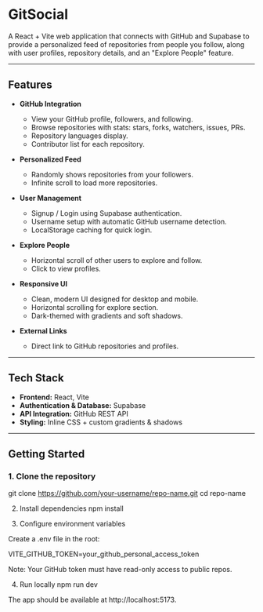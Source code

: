 # GitSocial

A React + Vite web application that connects with GitHub and Supabase to provide a personalized feed of repositories from people you follow, along with user profiles, repository details, and an "Explore People" feature.

---

## **Features**

- **GitHub Integration**
  - View your GitHub profile, followers, and following.
  - Browse repositories with stats: stars, forks, watchers, issues, PRs.
  - Repository languages display.
  - Contributor list for each repository.

- **Personalized Feed**
  - Randomly shows repositories from your followers.
  - Infinite scroll to load more repositories.

- **User Management**
  - Signup / Login using Supabase authentication.
  - Username setup with automatic GitHub username detection.
  - LocalStorage caching for quick login.

- **Explore People**
  - Horizontal scroll of other users to explore and follow.
  - Click to view profiles.

- **Responsive UI**
  - Clean, modern UI designed for desktop and mobile.
  - Horizontal scrolling for explore section.
  - Dark-themed with gradients and soft shadows.

- **External Links**
  - Direct link to GitHub repositories and profiles.

---

## **Tech Stack**

- **Frontend:** React, Vite  
- **Authentication & Database:** Supabase  
- **API Integration:** GitHub REST API  
- **Styling:** Inline CSS + custom gradients & shadows  

---

## **Getting Started**

### **1. Clone the repository**


git clone https://github.com/your-username/repo-name.git
cd repo-name



2. Install dependencies
npm install

3. Configure environment variables

Create a .env file in the root:

VITE_GITHUB_TOKEN=your_github_personal_access_token


Note: Your GitHub token must have read-only access to public repos.

4. Run locally
npm run dev


The app should be available at http://localhost:5173.

